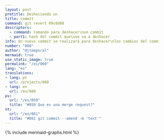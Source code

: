 ```yaml
---
layout: post
pretitle: Deshaciendo un
title: commit
command: git revert 09c6d68
descriptors:
  - command: Comando para deshacer\nun commit
  - part1: hash del commit que\nse va a deshacer
info: Un nuevo commit se realizará para deshacer\nlos cambios del commit original
number: "060"
author: "@jtemporal"
mermaid: true
use_static_image: true
permalink: "/es/060"
lang: "es"
translations:
- lang: pt
  url: /projects/060
- lang: en
  url: /en/060
pv:
  url: "/es/059"
  title: "#059 Que es una merge request?"
nt:
  url: "/en/061"
  title: "#061 git commit --amend -m 'text'"
---
```


{% include mermaid-graphs.html %}
